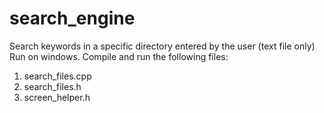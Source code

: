 # search_engine

Search keywords in a specific directory entered by the user (text file only)
Run on windows. Compile and run the following files:

1) search_files.cpp
2) search_files.h
3) screen_helper.h
